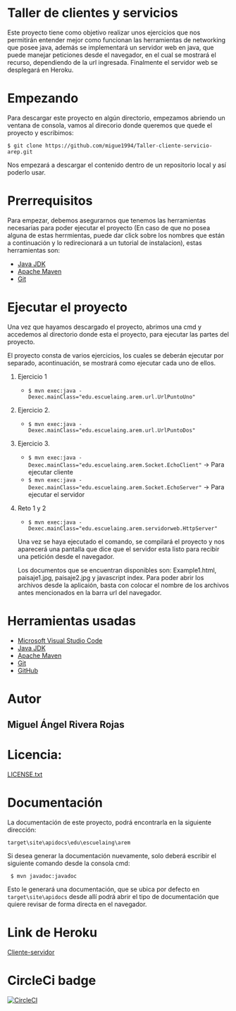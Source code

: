 # Taller de clientes y servicios

Este proyecto tiene como objetivo realizar unos ejercicios que nos permitirán entender mejor como funcionan las herramientas de networking que posee java, además se implementará un servidor web en java, que puede manejar peticiones desde el navegador, en el cual se mostrará el recurso, dependiendo de la url ingresada. Finalmente el servidor web se desplegará en Heroku.

# Empezando

Para descargar este proyecto en algún directorio, empezamos abriendo un ventana de consola, vamos al direcorio donde queremos que quede el proyecto y escribimos:

``$ git clone https://github.com/migue1994/Taller-cliente-servicio-arep.git``

Nos empezará a descargar el contenido dentro de un repositorio local y así poderlo usar.

# Prerrequisitos

Para empezar, debemos asegurarnos que tenemos las herramientas necesarias para poder ejecutar el proyecto (En caso de que no posea alguna de estas herrmientas, puede dar click sobre los nombres que están a continuación y lo redirecionará a un tutorial de instalacion), estas herramientas son:

- [Java JDK](https://docs.oracle.com/javase/10/install/installation-jdk-and-jre-microsoft-windows-platforms.htm#JSJIG-GUID-A740535E-9F97-448C-A141-B95BF1688E6F)
- [Apache Maven](https://howtodoinjava.com/maven/how-to-install-maven-on-windows/)
- [Git](https://www.linode.com/docs/development/version-control/how-to-install-git-on-linux-mac-and-windows/)

# Ejecutar el proyecto

Una vez que hayamos descargado el proyecto, abrimos una cmd y accedemos al directorio donde esta el proyecto, para ejecutar las partes del proyecto.

El proyecto consta de varios ejercicios, los cuales se deberán ejecutar por separado, acontinuación, se mostrará como ejecutar cada uno de ellos.

1. Ejercicio 1
    - ``$ mvn exec:java -Dexec.mainClass="edu.escuelaing.arem.url.UrlPuntoUno"``

2. Ejercicio 2. 

    - ``$ mvn exec:java -Dexec.mainClass="edu.escuelaing.arem.url.UrlPuntoDos"``

3. Ejercicio 3.

    - ``$ mvn exec:java -Dexec.mainClass="edu.escuelaing.arem.Socket.EchoClient"`` -> Para ejecutar cliente
    - ``$ mvn exec:java -Dexec.mainClass="edu.escuelaing.arem.Socket.EchoServer"`` -> Para ejecutar el servidor

4. Reto 1 y 2

    - ``$ mvn exec:java -Dexec.mainClass="edu.escuelaing.arem.servidorweb.HttpServer"``

    Una vez se haya ejecutado el comando, se compilará el proyecto y nos aparecerá una pantalla que dice que el servidor esta listo para recibir una petición desde el navegador.

    Los documentos que se encuentran disponibles son: Example1.html, paisaje1.jpg, paisaje2.jpg
    y javascript index. Para poder abrir los archivos desde la aplicaión, basta con colocar el nombre de los archivos antes mencionados en la barra url del navegador.


# Herramientas usadas

- [Microsoft Visual Studio Code](https://code.visualstudio.com/)
- [Java JDK](https://www.oracle.com/technetwork/java/javase/downloads/jdk8-downloads-2133151.html)
- [Apache Maven](https://maven.apache.org/)
- [Git](https://git-scm.com/)
- [GitHub](https://github.com/)

# Autor

## Miguel Ángel Rivera Rojas

# Licencia:

[LICENSE.txt](LICENSE.txt)

# Documentación

La documentación de este proyecto, podrá encontrarla en la siguiente dirección:

``target\site\apidocs\edu\escuelaing\arem``

Si desea generar la documentación nuevamente, solo deberá escribir el siguiente comando desde la consola cmd:

``` $ mvn javadoc:javadoc```

Esto le generará una documentación, que se ubica por defecto en `target\site\apidocs` desde allí podrá abrir el tipo de documentación que quiere revisar de forma directa en el navegador.

# Link de Heroku

[Cliente-servidor](https://cliente-servicio.herokuapp.com/)

# CircleCi badge

[![CircleCI](https://circleci.com/gh/migue1994/Taller-cliente-servicio-arep.svg?style=svg)](https://circleci.com/gh/migue1994/Taller-cliente-servicio-arep)